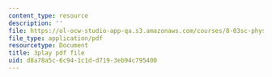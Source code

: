 ```yaml
---
content_type: resource
description: ''
file: https://ol-ocw-studio-app-qa.s3.amazonaws.com/courses/8-03sc-physics-iii-vibrations-and-waves-fall-2016/d8a78a5c6c941c1dd7193eb94c795400_sBKHUPDUI1o.pdf
file_type: application/pdf
resourcetype: Document
title: 3play pdf file
uid: d8a78a5c-6c94-1c1d-d719-3eb94c795400
---
```

